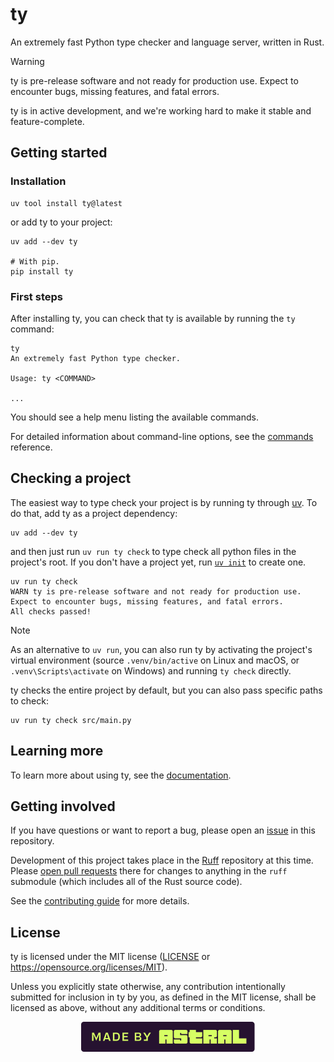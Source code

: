 # ty

An extremely fast Python type checker and language server, written in Rust.

> [!WARNING]
> ty is pre-release software and not ready for production use. Expect to encounter bugs, missing
> features, and fatal errors.

ty is in active development, and we're working hard to make it stable
and feature-complete.

## Getting started

### Installation

```shell
uv tool install ty@latest
```

or add ty to your project:

```shell
uv add --dev ty

# With pip.
pip install ty
```

### First steps

After installing ty, you can check that ty is available by running the `ty` command:

```shell
ty
An extremely fast Python type checker.

Usage: ty <COMMAND>

...
```

You should see a help menu listing the available commands.

For detailed information about command-line options, see the [commands](./docs/reference/cli.md) reference.

## Checking a project

The easiest way to type check your project is by running ty through [uv](https://docs.astral.sh/uv/). To do that, add ty as a project dependency:

```shell
uv add --dev ty
```

and then just run `uv run ty check` to type check all python files in the project's root. If you don't have a project yet, run [`uv init`](https://docs.astral.sh/uv/concepts/projects/init/) to create one.

```shell
uv run ty check
WARN ty is pre-release software and not ready for production use. Expect to encounter bugs, missing features, and fatal errors.
All checks passed!
```

> [!NOTE]
> As an alternative to `uv run`, you can also run ty by activating the project's virtual environment (source `.venv/bin/active` on Linux and macOS, or `.venv\Scripts\activate` on Windows) and running `ty check` directly.

ty checks the entire project by default, but you can also pass specific paths to check:

```shell
uv run ty check src/main.py
```

## Learning more

To learn more about using ty, see the [documentation](./docs/README.md).

## Getting involved

If you have questions or want to report a bug, please open an
[issue](https://github.com/astral-sh/ty/issues) in this repository.

Development of this project takes place in the [Ruff](https://github.com/astral-sh/ruff) repository
at this time. Please [open pull requests](https://github.com/astral-sh/ruff/pulls) there for changes
to anything in the `ruff` submodule (which includes all of the Rust source code).

See the
[contributing guide](./CONTRIBUTING.md) for more details.

## License

ty is licensed under the MIT license ([LICENSE](LICENSE) or
<https://opensource.org/licenses/MIT>).

Unless you explicitly state otherwise, any contribution intentionally submitted for inclusion in ty
by you, as defined in the MIT license, shall be licensed as above, without any additional terms or
conditions.

<div align="center">
  <a target="_blank" href="https://astral.sh" style="background:none">
    <img src="https://raw.githubusercontent.com/astral-sh/uv/main/assets/svg/Astral.svg" alt="Made by Astral">
  </a>
</div>
